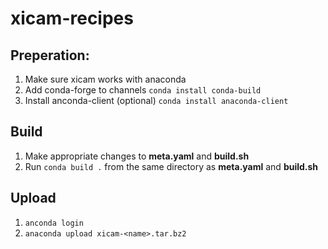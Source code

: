 # xicam-recipes

Preperation:
------------
1. Make sure xicam works with anaconda
2. Add conda-forge to channels
`conda install conda-build`
3. Install anconda-client (optional)
`conda install anaconda-client`

Build
-----
1. Make appropriate changes to **meta.yaml**  and **build.sh**
2. Run `conda build .` from the same directory as **meta.yaml** and **build.sh**

Upload
------
1. `anconda login`
2. `anaconda upload xicam-<name>.tar.bz2`
